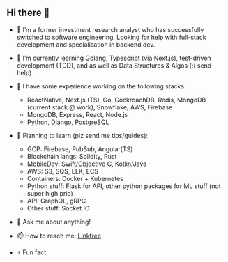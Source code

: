 ## Hi there 👋

<!-- **c-zhenhao/c-zhenhao** is a ✨ _special_ ✨ repository because its `README.md` (this file) appears on your GitHub profile. -->

<!-- Here are some ideas to get you started: -->

- 🤔 I’m a former investment research analyst who has successfully switched to software engineering. Looking for help with full-stack development and specialisation in backend dev.

- 🌱 I’m currently learning Golang, Typescript (via Next.js), test-driven development (TDD), and as well as Data Structures & Algos (:( send help)

- 🥞 I have some experience working on the following stacks: 
    - ReactNative, Next.js (TS), Go, CockroachDB, Redis, MongoDB (current stack @ work), Snowflake, AWS, Firebase
    - MongoDB, Express, React, Node.js
    - Python, Django, PostgreSQL

- 📝 Planning to learn (plz send me tips/guides):
    - GCP: Firebase, PubSub, Angular(TS)
    - Blockchain langs: Solidity, Rust
    - MobileDev: Swift/Objective C, Kotlin/Java
    - AWS: S3, SQS, ELK, ECS
    - Containers: Docker + Kubernetes
    - Python stuff: Flask for API, other python packages for ML stuff (not super high prio)
    - API: GraphQL, gRPC
    - Other stuff: Socket.IO

- 💬 Ask me about anything!

- 📫 How to reach me: [Linktree](https://linktr.ee/zhenhaoc)

- ⚡ Fun fact: 
